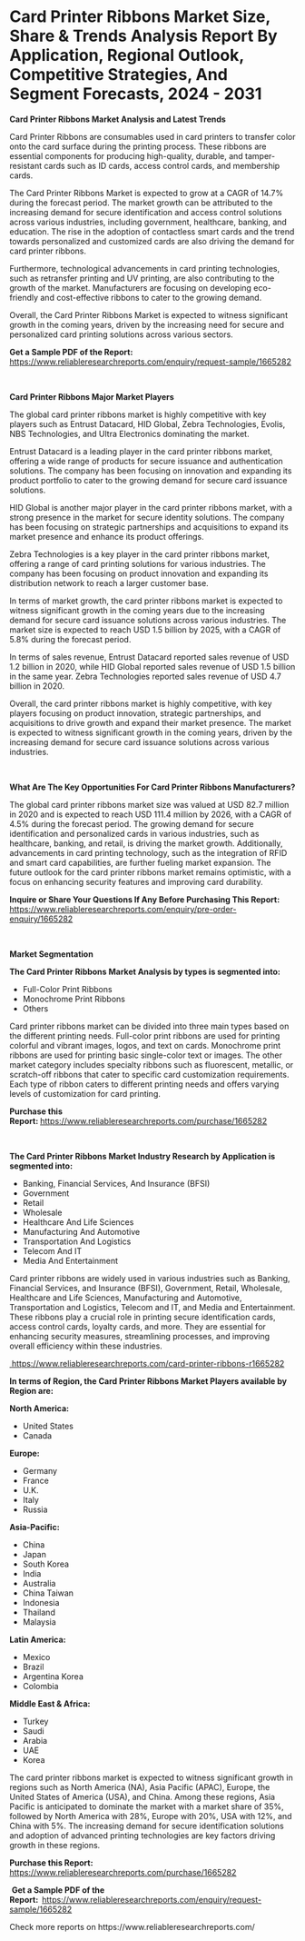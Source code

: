 <p><h1>Card Printer Ribbons Market Size, Share & Trends Analysis Report By Application, Regional Outlook, Competitive Strategies, And Segment Forecasts, 2024 - 2031</h1></p><p><strong>Card Printer Ribbons Market Analysis and Latest Trends</strong></p>
<p><p>Card Printer Ribbons are consumables used in card printers to transfer color onto the card surface during the printing process. These ribbons are essential components for producing high-quality, durable, and tamper-resistant cards such as ID cards, access control cards, and membership cards.</p><p>The Card Printer Ribbons Market is expected to grow at a CAGR of 14.7% during the forecast period. The market growth can be attributed to the increasing demand for secure identification and access control solutions across various industries, including government, healthcare, banking, and education. The rise in the adoption of contactless smart cards and the trend towards personalized and customized cards are also driving the demand for card printer ribbons.</p><p>Furthermore, technological advancements in card printing technologies, such as retransfer printing and UV printing, are also contributing to the growth of the market. Manufacturers are focusing on developing eco-friendly and cost-effective ribbons to cater to the growing demand.</p><p>Overall, the Card Printer Ribbons Market is expected to witness significant growth in the coming years, driven by the increasing need for secure and personalized card printing solutions across various sectors.</p></p>
<p><strong>Get a Sample PDF of the Report:&nbsp;</strong> <a href="https://www.reliableresearchreports.com/enquiry/request-sample/1665282">https://www.reliableresearchreports.com/enquiry/request-sample/1665282</a></p>
<p>&nbsp;</p>
<p><strong>Card Printer Ribbons Major Market Players</strong></p>
<p><p>The global card printer ribbons market is highly competitive with key players such as Entrust Datacard, HID Global, Zebra Technologies, Evolis, NBS Technologies, and Ultra Electronics dominating the market. </p><p>Entrust Datacard is a leading player in the card printer ribbons market, offering a wide range of products for secure issuance and authentication solutions. The company has been focusing on innovation and expanding its product portfolio to cater to the growing demand for secure card issuance solutions. </p><p>HID Global is another major player in the card printer ribbons market, with a strong presence in the market for secure identity solutions. The company has been focusing on strategic partnerships and acquisitions to expand its market presence and enhance its product offerings. </p><p>Zebra Technologies is a key player in the card printer ribbons market, offering a range of card printing solutions for various industries. The company has been focusing on product innovation and expanding its distribution network to reach a larger customer base. </p><p>In terms of market growth, the card printer ribbons market is expected to witness significant growth in the coming years due to the increasing demand for secure card issuance solutions across various industries. The market size is expected to reach USD 1.5 billion by 2025, with a CAGR of 5.8% during the forecast period. </p><p>In terms of sales revenue, Entrust Datacard reported sales revenue of USD 1.2 billion in 2020, while HID Global reported sales revenue of USD 1.5 billion in the same year. Zebra Technologies reported sales revenue of USD 4.7 billion in 2020. </p><p>Overall, the card printer ribbons market is highly competitive, with key players focusing on product innovation, strategic partnerships, and acquisitions to drive growth and expand their market presence. The market is expected to witness significant growth in the coming years, driven by the increasing demand for secure card issuance solutions across various industries.</p></p>
<p>&nbsp;</p>
<p><strong>What Are The Key Opportunities For Card Printer Ribbons Manufacturers?</strong></p>
<p><p>The global card printer ribbons market size was valued at USD 82.7 million in 2020 and is expected to reach USD 111.4 million by 2026, with a CAGR of 4.5% during the forecast period. The growing demand for secure identification and personalized cards in various industries, such as healthcare, banking, and retail, is driving the market growth. Additionally, advancements in card printing technology, such as the integration of RFID and smart card capabilities, are further fueling market expansion. The future outlook for the card printer ribbons market remains optimistic, with a focus on enhancing security features and improving card durability.</p></p>
<p><strong>Inquire or Share Your Questions If Any Before Purchasing This Report:</strong> <a href="https://www.reliableresearchreports.com/enquiry/pre-order-enquiry/1665282">https://www.reliableresearchreports.com/enquiry/pre-order-enquiry/1665282</a></p>
<p>&nbsp;</p>
<p><strong>Market Segmentation</strong></p>
<p><strong>The Card Printer Ribbons Market Analysis by types is segmented into:</strong></p>
<p><ul><li>Full-Color Print Ribbons</li><li>Monochrome Print Ribbons</li><li>Others</li></ul></p>
<p><p>Card printer ribbons market can be divided into three main types based on the different printing needs. Full-color print ribbons are used for printing colorful and vibrant images, logos, and text on cards. Monochrome print ribbons are used for printing basic single-color text or images. The other market category includes specialty ribbons such as fluorescent, metallic, or scratch-off ribbons that cater to specific card customization requirements. Each type of ribbon caters to different printing needs and offers varying levels of customization for card printing.</p></p>
<p><strong>Purchase this Report:&nbsp;</strong><a href="https://www.reliableresearchreports.com/purchase/1665282">https://www.reliableresearchreports.com/purchase/1665282</a></p>
<p>&nbsp;</p>
<p><strong>The Card Printer Ribbons Market Industry Research by Application is segmented into:</strong></p>
<p><ul><li>Banking, Financial Services, And Insurance (BFSI)</li><li>Government</li><li>Retail</li><li>Wholesale</li><li>Healthcare And Life Sciences</li><li>Manufacturing And Automotive</li><li>Transportation And Logistics</li><li>Telecom And IT</li><li>Media And Entertainment</li></ul></p>
<p><p>Card printer ribbons are widely used in various industries such as Banking, Financial Services, and Insurance (BFSI), Government, Retail, Wholesale, Healthcare and Life Sciences, Manufacturing and Automotive, Transportation and Logistics, Telecom and IT, and Media and Entertainment. These ribbons play a crucial role in printing secure identification cards, access control cards, loyalty cards, and more. They are essential for enhancing security measures, streamlining processes, and improving overall efficiency within these industries.</p></p>
<p><a href="https://www.reliableresearchreports.com/card-printer-ribbons-r1665282">&nbsp;https://www.reliableresearchreports.com/card-printer-ribbons-r1665282</a></p>
<p><strong>In terms of Region, the Card Printer Ribbons Market Players available by Region are:</strong></p>
<p>
    <p> <strong> North America: </strong>
        <ul>
            <li>United States</li>
            <li>Canada</li>
        </ul>
        </p> 
    <p> <strong> Europe: </strong>
        <ul>
            <li>Germany</li>
            <li>France</li>
            <li>U.K.</li>
            <li>Italy</li>
            <li>Russia</li>
        </ul>
        </p> 
    <p> <strong> Asia-Pacific: </strong>
        <ul>
            <li>China</li>
            <li>Japan</li>
            <li>South Korea</li>
            <li>India</li>
            <li>Australia</li>
            <li>China Taiwan</li>
            <li>Indonesia</li>
            <li>Thailand</li>
            <li>Malaysia</li>
        </ul>
        </p> 
    <p> <strong> Latin America: </strong>
        <ul>
            <li>Mexico</li>
            <li>Brazil</li>
            <li>Argentina Korea</li>
            <li>Colombia</li>
        </ul>
        </p> 
    <p> <strong> Middle East & Africa: </strong>
        <ul>
            <li>Turkey</li>
            <li>Saudi</li>
            <li>Arabia</li>
            <li>UAE</li>
            <li>Korea</li>
        </ul>
    </p>
    </p>
<p><p>The card printer ribbons market is expected to witness significant growth in regions such as North America (NA), Asia Pacific (APAC), Europe, the United States of America (USA), and China. Among these regions, Asia Pacific is anticipated to dominate the market with a market share of 35%, followed by North America with 28%, Europe with 20%, USA with 12%, and China with 5%. The increasing demand for secure identification solutions and adoption of advanced printing technologies are key factors driving growth in these regions.</p></p>
<p><strong>Purchase this Report: </strong><a href="https://www.reliableresearchreports.com/purchase/1665282">https://www.reliableresearchreports.com/purchase/1665282</a></p>
<p>&nbsp;<strong>Get a Sample PDF of the Report:&nbsp;&nbsp;</strong><a href="https://www.reliableresearchreports.com/enquiry/request-sample/1665282">https://www.reliableresearchreports.com/enquiry/request-sample/1665282</a></p>
<p><strong></strong></p>
<p>Check more reports on https://www.reliableresearchreports.com/</p>